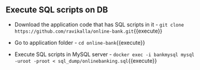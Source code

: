 ## Execute SQL scripts on DB

* Download the application code that has SQL scripts in it -
`git clone https://github.com/ravikalla/online-bank.git`{{execute}}

* Go to application folder -
`cd online-bank`{{execute}}

* Execute SQL scripts in MySQL server -
`docker exec -i bankmysql mysql -uroot -proot < sql_dump/onlinebanking.sql`{{execute}}
